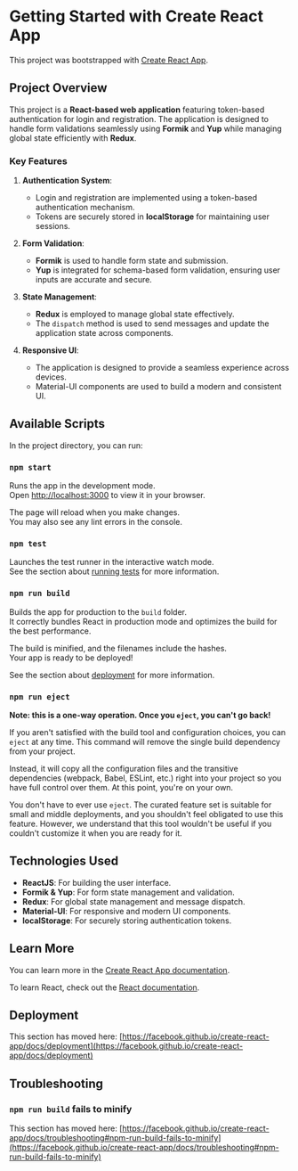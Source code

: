 # Getting Started with Create React App

This project was bootstrapped with [Create React App](https://github.com/facebook/create-react-app).

## Project Overview

This project is a **React-based web application** featuring token-based authentication for login and registration. The application is designed to handle form validations seamlessly using **Formik** and **Yup** while managing global state efficiently with **Redux**.

### Key Features

1. **Authentication System**:
   - Login and registration are implemented using a token-based authentication mechanism.
   - Tokens are securely stored in **localStorage** for maintaining user sessions.

2. **Form Validation**:
   - **Formik** is used to handle form state and submission.
   - **Yup** is integrated for schema-based form validation, ensuring user inputs are accurate and secure.

3. **State Management**:
   - **Redux** is employed to manage global state effectively.
   - The `dispatch` method is used to send messages and update the application state across components.

4. **Responsive UI**:
   - The application is designed to provide a seamless experience across devices.
   - Material-UI components are used to build a modern and consistent UI.

## Available Scripts

In the project directory, you can run:

### `npm start`

Runs the app in the development mode.\
Open [http://localhost:3000](http://localhost:3000) to view it in your browser.

The page will reload when you make changes.\
You may also see any lint errors in the console.

### `npm test`

Launches the test runner in the interactive watch mode.\
See the section about [running tests](https://facebook.github.io/create-react-app/docs/running-tests) for more information.

### `npm run build`

Builds the app for production to the `build` folder.\
It correctly bundles React in production mode and optimizes the build for the best performance.

The build is minified, and the filenames include the hashes.\
Your app is ready to be deployed!

See the section about [deployment](https://facebook.github.io/create-react-app/docs/deployment) for more information.

### `npm run eject`

**Note: this is a one-way operation. Once you `eject`, you can't go back!**

If you aren't satisfied with the build tool and configuration choices, you can `eject` at any time. This command will remove the single build dependency from your project.

Instead, it will copy all the configuration files and the transitive dependencies (webpack, Babel, ESLint, etc.) right into your project so you have full control over them. At this point, you're on your own.

You don't have to ever use `eject`. The curated feature set is suitable for small and middle deployments, and you shouldn't feel obligated to use this feature. However, we understand that this tool wouldn't be useful if you couldn't customize it when you are ready for it.

## Technologies Used

- **ReactJS**: For building the user interface.
- **Formik & Yup**: For form state management and validation.
- **Redux**: For global state management and message dispatch.
- **Material-UI**: For responsive and modern UI components.
- **localStorage**: For securely storing authentication tokens.

## Learn More

You can learn more in the [Create React App documentation](https://facebook.github.io/create-react-app/docs/getting-started).

To learn React, check out the [React documentation](https://reactjs.org/).

## Deployment

This section has moved here: [https://facebook.github.io/create-react-app/docs/deployment](https://facebook.github.io/create-react-app/docs/deployment)

## Troubleshooting

### `npm run build` fails to minify

This section has moved here: [https://facebook.github.io/create-react-app/docs/troubleshooting#npm-run-build-fails-to-minify](https://facebook.github.io/create-react-app/docs/troubleshooting#npm-run-build-fails-to-minify)

